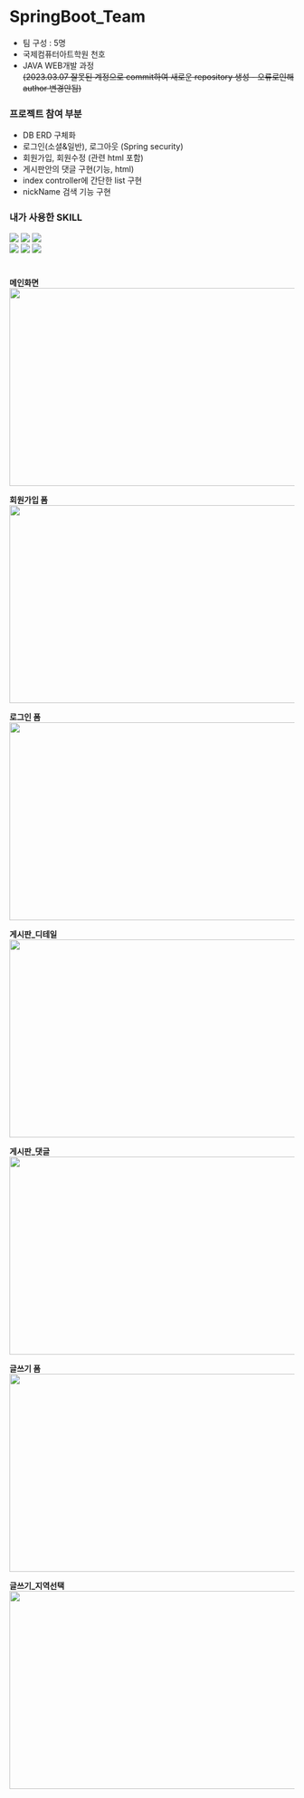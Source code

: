 # SpringBoot_Team
- 팀 구성 : 5명
- 국제컴퓨터아트학원 천호
- JAVA WEB개발 과정   
  ~~(2023.03.07 잘못된 계정으로 commit하여 새로운 repository 생성 - 오류로인해 author 변경안됨)~~

### 프로젝트 참여 부분
- DB ERD 구체화
- 로그인(소셜&일반), 로그아웃 (Spring security)
- 회원가입, 회원수정 (관련 html 포함)
- 게시판안의 댓글 구현(기능, html)
- index controller에 간단한 list 구현
- nickName 검색 기능 구현

### 내가 사용한 SKILL
<div>
  <img src="https://img.shields.io/badge/Spring Boot-6DB33F?style=for-the-badge&logo=Spring&Boot&logoColor=white">
  <img src="https://img.shields.io/badge/Thymeleaf-005F0F?style=for-the-badge&logo=Thymeleaf&logoColor=white">
   <img src="https://img.shields.io/badge/Oracle-F80000?style=for-the-badge&logo=Oracle&logoColor=white"> 
  <br>
  <img src="https://img.shields.io/badge/HTML-E34F26?style=for-the-badge&logo=HTML5&logoColor=white">
  <img src="https://img.shields.io/badge/CSS-1572B6?style=for-the-badge&logo=CSS3&logoColor=white">
  <img src="https://img.shields.io/badge/Java Script-F7DF1E?style=for-the-badge&logo=JavaScript&logoColor=white">
</div>

#


**메인화면**   
<img src="https://user-images.githubusercontent.com/119272364/223056611-338159d8-8d73-49b1-a196-081c0be0f9cb.png" width="550px" height="350px">

**회원가입 폼**   
<img src="https://user-images.githubusercontent.com/119272364/223056728-a5f6abcd-78a0-4b73-805c-a515e93c22b7.png" width="550px" height="350px">

**로그인 폼**   
<img src="https://user-images.githubusercontent.com/119272364/223056806-e1625158-6908-40c0-ba6f-e7354761d957.png" width="550px" height="350px">

**게시판_디테일**   
<img src="https://user-images.githubusercontent.com/119272364/223056902-0f8b5e2b-ac34-43d6-8212-f803a804d81e.png" width="550px" height="350px">

**게시판_댓글**   
<img src="https://user-images.githubusercontent.com/119272364/223056981-e71397ab-a8b4-4d8c-a86d-b1c60f0fb6ba.png" width="550px" height="350px">

**글쓰기 폼**   
<img src="https://user-images.githubusercontent.com/119272364/223057117-6116cca3-53d8-431e-a225-6b88e4553b5f.png" width="550px" height="350px">

**글쓰기_지역선택**   
<img src="https://user-images.githubusercontent.com/119272364/223057219-873dc71c-e8c6-413a-82ae-1c62f327f474.png" width="550px" height="350px">
